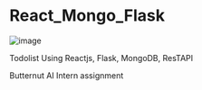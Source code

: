 # React_Mongo_Flask
 
![image](https://github.com/Koulikinesis/React_Mongo_Flask/assets/94155066/0c519d63-da73-48f9-b7ff-bffc356b0427)

Todolist Using Reactjs, Flask, MongoDB, ResTAPI

Butternut AI Intern assignment 
